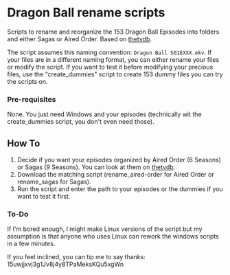 # Dragon Ball rename scripts
Scripts to rename and reorganize the 153 Dragon Ball Episodes into folders and either Sagas or Aired Order.
Based on [thetvdb](https://thetvdb.com/series/dragon-ball#seasons).

The script assumes this naming convention: `Dragon Ball S01EXXX.mkv`.
If your files are in a different naming format, you can either rename your files or modify the script.
If you want to test it before modifying your precious files, use the "create_dummies" script to create 153 dummy files you can try the scripts on.

### Pre-requisites
None. You just need Windows and your episodes (technically wit the create_dummies script, you don't even need those).

## How To
1. Decide if you want your episodes organized by Aired Order (6 Seasons) or Sagas (9 Seasons). You can look at them on [thetvdb](https://thetvdb.com/series/dragon-ball#seasons).
2. Download the matching script (rename_aired-order for Aired Order or rename_sagas for Sagas).
3. Run the script and enter the path to your episodes or the dummies if you want to test it first.

### To-Do
If I'm bored enough, I might make Linux versions of the script but my assumption is that anyone who uses Linux can rework the windows scripts in a few minutes.




If you feel inclined, you can tip me to say thanks: 15uwjjxvj3g1Jv8j4y8TPaMeksKQu5xgWn
